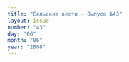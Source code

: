 ```yaml
---
title: "Сельские вести - Выпуск №43"
layout: issue
number: "43"
day: "06"
month: "06"
year: "2008"
---
```

